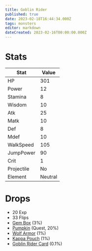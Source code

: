 ```yaml
---
title: Goblin Rider
published: true
date: 2023-02-18T16:44:34.000Z
tags: monsters
editor: markdown
dateCreated: 2023-02-16T00:00:00.000Z
---
```


# Stats
|Stat|Value|
|-|-|
|HP|301|
|Power|12|
|Stamina|8|
|Wisdom|10|
|Atk|25|
|Matk|10|
|Def|8|
|Mdef|10|
|WalkSpeed|105|
|JumpPower|90|
|Crit|1|
|Projectile|No|
|Element|Neutral|

# Drops
 * 20 Exp
 * 33 Flips
 * [Gem Box](/items/gem-box.md) (3%)
 * [Pumpkin](/items/pumpkin.md) (Quest, 20%)
 * [Wolf Armor](/items/wolf-armor.md) (1%)
 * [Kappa Pouch](/items/kappa-pouch.md) (1%)
 * [Goblin Rider Card](/items/goblin-rider-card.md) (0.1%)
